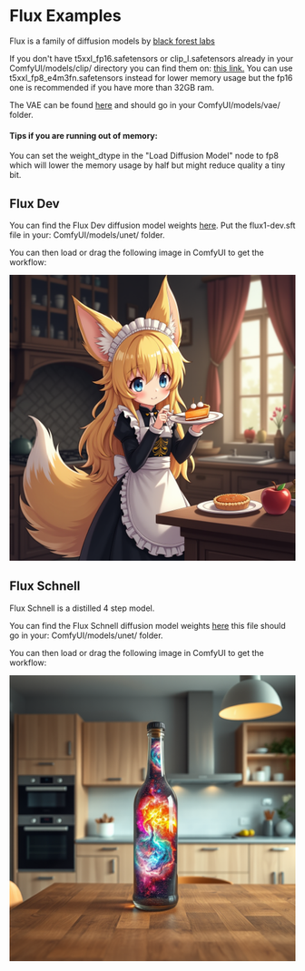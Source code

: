 # Flux Examples

Flux is a family of diffusion models by [black forest labs](https://blackforestlabs.ai/announcing-black-forest-labs/)

If you don't have t5xxl_fp16.safetensors or clip_l.safetensors already in your ComfyUI/models/clip/ directory you can find them on: [this link.](https://huggingface.co/comfyanonymous/flux_text_encoders/tree/main) You can use t5xxl_fp8_e4m3fn.safetensors instead for lower memory usage but the fp16 one is recommended if you have more than 32GB ram.

The VAE can be found [here](https://huggingface.co/black-forest-labs/FLUX.1-schnell/blob/main/ae.sft) and should go in your ComfyUI/models/vae/ folder.

#### Tips if you are running out of memory:

You can set the weight_dtype in the "Load Diffusion Model" node to fp8 which will lower the memory usage by half but might reduce quality a tiny bit.

## Flux Dev

You can find the Flux Dev diffusion model weights [here](https://huggingface.co/black-forest-labs/FLUX.1-dev). Put the flux1-dev.sft file in your: ComfyUI/models/unet/ folder.

You can then load or drag the following image in ComfyUI to get the workflow:

![Example](flux_dev_example.png)

## Flux Schnell

Flux Schnell is a distilled 4 step model.

You can find the Flux Schnell diffusion model weights [here](https://huggingface.co/black-forest-labs/FLUX.1-schnell/blob/main/flux1-schnell.sft) this file should go in your: ComfyUI/models/unet/ folder.


You can then load or drag the following image in ComfyUI to get the workflow:

![Example](flux_schnell_example.png)